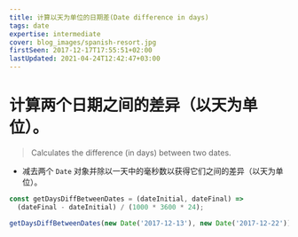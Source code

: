 ```yaml
---
title: 计算以天为单位的日期差(Date difference in days)
tags: date
expertise: intermediate
cover: blog_images/spanish-resort.jpg
firstSeen: 2017-12-17T17:55:51+02:00
lastUpdated: 2021-04-24T12:42:47+03:00
---
```


# 计算两个日期之间的差异（以天为单位）。
> Calculates the difference (in days) between two dates.

- 减去两个 `Date` 对象并除以一天中的毫秒数以获得它们之间的差异（以天为单位）。

```js
const getDaysDiffBetweenDates = (dateInitial, dateFinal) =>
  (dateFinal - dateInitial) / (1000 * 3600 * 24);
```

```js
getDaysDiffBetweenDates(new Date('2017-12-13'), new Date('2017-12-22')); // 9
```

